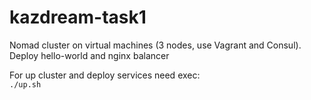 # kazdream-task1
Nomad cluster on virtual machines (3 nodes, use Vagrant and Consul). Deploy hello-world and nginx balancer

For up cluster and deploy services need exec:  
`./up.sh`
